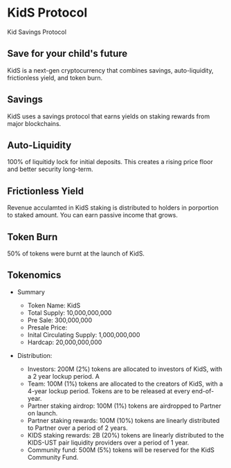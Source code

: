 # KidS Protocol
Kid Savings Protocol

## Save for your child's future
KidS is a next-gen cryptocurrency that combines savings, auto-liquidity, frictionless yield, and token burn.

## Savings
KidS uses a savings protocol that earns yields on staking rewards from major blockchains.

## Auto-Liquidity
100% of liquitidy lock for initial deposits. This creates a rising price floor and better security long-term.

## Frictionless Yield
Revenue acculamted in KidS staking is distributed to holders in porportion to staked amount. You can earn passive income that grows.

## Token Burn
50% of tokens were burnt at the launch of KidS.

## Tokenomics
* Summary
  * Token Name: KidS
  * Total Supply: 10,000,000,000
  * Pre Sale: 300,000,000
  * Presale Price: 
  * Inital Circulating Supply: 1,000,000,000
  * Hardcap: 20,000,000,000

* Distribution:
  * Investors: 200M (2%) tokens are allocated to investors of KidS, with a 2 year lockup period. A
  * Team: 100M (1%) tokens are allocated to the creators of KidS, with a 4-year  lockup period. Tokens are to be released at every end-of-year.
  * Partner staking airdrop: 100M (1%) tokens are airdropped to Partner on launch.
  * Partner staking rewards: 100M (10%) tokens are linearly distributed to Partner over a period of 2 years. 
  * KIDS staking rewards: 2B (20%) tokens are linearly distributed to the KIDS-UST pair liquidity providers over a period of 1 year.
  * Community fund: 500M (5%) tokens will be reserved for the KidS Community Fund.
